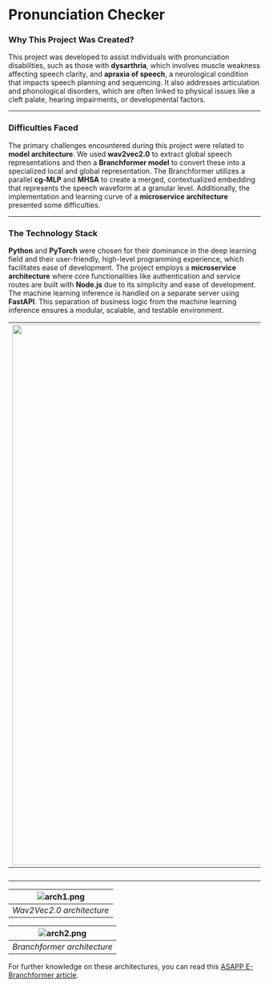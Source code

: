 # **Pronunciation Checker**

### **Why This Project Was Created?**

This project was developed to assist individuals with pronunciation disabilities, such as those with **dysarthria**, which involves muscle weakness affecting speech clarity, and **apraxia of speech**, a neurological condition that impacts speech planning and sequencing. It also addresses articulation and phonological disorders, which are often linked to physical issues like a cleft palate, hearing impairments, or developmental factors.

-----

### **Difficulties Faced**

The primary challenges encountered during this project were related to **model architecture**. We used **wav2vec2.0** to extract global speech representations and then a **Branchformer model** to convert these into a specialized local and global representation. The Branchformer utilizes a parallel **cg-MLP** and **MHSA** to create a merged, contextualized embedding that represents the speech waveform at a granular level. Additionally, the implementation and learning curve of a **microservice architecture** presented some difficulties.

-----

### **The Technology Stack**

**Python** and **PyTorch** were chosen for their dominance in the deep learning field and their user-friendly, high-level programming experience, which facilitates ease of development. The project employs a **microservice architecture** where core functionalities like authentication and service routes are built with **Node.js** due to its simplicity and ease of development. The machine learning inference is handled on a separate server using **FastAPI**. This separation of business logic from the machine learning inference ensures a modular, scalable, and testable environment.

| <img width="1920" height="1080" alt="image" src="https://github.com/user-attachments/assets/00e31aff-f151-4190-ac9a-5b01c9131ee8" /> | 
|:---:| 
| *Web based application in Flutter* |



| ![arch1.png](https://github.com/user-attachments/assets/1a011940-abfa-4028-8afb-18e8efff7d48) | 
|:---:| 
| *Wav2Vec2.0 architecture* |

| ![arch2.png](https://github.com/user-attachments/assets/f3bd3609-4e80-4395-8aef-978791dced34) | 
|:---:| 
| *Branchformer architecture* |

For further knowledge on these architectures, you can read this [ASAPP E-Branchformer article](https://www.asapp.com/blog/asapp-tops-the-asr-leaderboard-with-e-branchformer).

